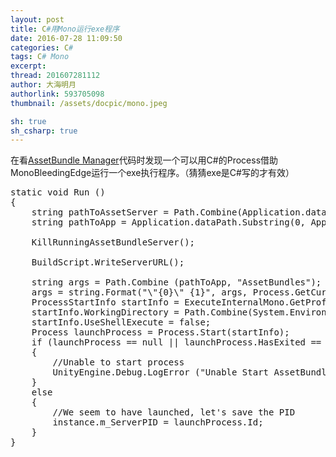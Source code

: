 ```yaml
---
layout: post
title: C#用Mono运行exe程序
date: 2016-07-28 11:09:50
categories: C#
tags: C# Mono
excerpt: 
thread: 201607281112
author: 大海明月
authorlink: 593705098
thumbnail: /assets/docpic/mono.jpeg

sh: true
sh_csharp: true
---
```


在看<a href="https://www.assetstore.unity3d.com/en/#!/content/45836" targets="_blank">AssetBundle Manager</a>代码时发现一个可以用C#的Process借助MonoBleedingEdge运行一个exe执行程序。（猜猜exe是C#写的才有效）


<pre class="brush: java; ">
static void Run ()
{
	string pathToAssetServer = Path.Combine(Application.dataPath, "AssetBundleManager/Editor/AssetBundleServer.exe");
	string pathToApp = Application.dataPath.Substring(0, Application.dataPath.LastIndexOf('/'));

	KillRunningAssetBundleServer();
	
	BuildScript.WriteServerURL();
	
    string args = Path.Combine (pathToApp, "AssetBundles");
    args = string.Format("\"{0}\" {1}", args, Process.GetCurrentProcess().Id);
    ProcessStartInfo startInfo = ExecuteInternalMono.GetProfileStartInfoForMono(MonoInstallationFinder.GetMonoInstallation("MonoBleedingEdge"), "4.0", pathToAssetServer, args, true);
	startInfo.WorkingDirectory = Path.Combine(System.Environment.CurrentDirectory, "AssetBundles");
    startInfo.UseShellExecute = false;
	Process launchProcess = Process.Start(startInfo);
	if (launchProcess == null || launchProcess.HasExited == true || launchProcess.Id == 0)
	{
		//Unable to start process
		UnityEngine.Debug.LogError ("Unable Start AssetBundleServer process");
	}
	else
	{
		//We seem to have launched, let's save the PID
		instance.m_ServerPID = launchProcess.Id;
	}
}
</pre>